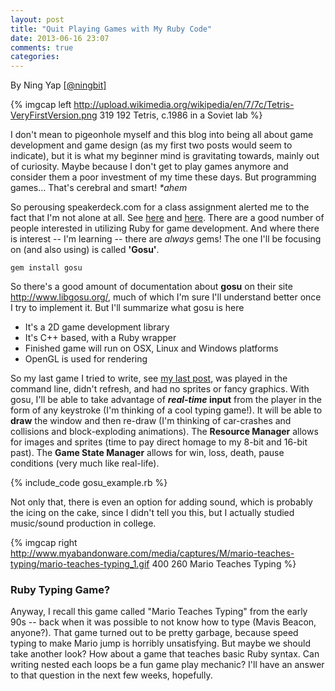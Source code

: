 ```yaml
---
layout: post
title: "Quit Playing Games with My Ruby Code"
date: 2013-06-16 23:07
comments: true
categories: 
---
```

By Ning Yap [[@ningbit]](http://www.twitter.com/ningbit)

{% imgcap left http://upload.wikimedia.org/wikipedia/en/7/7c/Tetris-VeryFirstVersion.png 319 192 Tetris, c.1986 in a Soviet lab %}

I don't mean to pigeonhole myself and this blog into being all about game development and game design (as my first two posts would seem to indicate), but it is what my beginner mind is gravitating towards, mainly out of curiosity. Maybe because I don't get to play games anymore and consider them a poor investment of my time these days. But programming games… That's cerebral and smart! _*ahem_

So perousing speakerdeck.com for a class assignment alerted me to the fact that I'm not alone at all. See [here](https://speakerdeck.com/sausheong/playing-with-ruby "Playing with Ruby") and [here](https://speakerdeck.com/cadwallion/game-development-and-ruby "Game Development and Ruby"). There are a good number of people interested in utilizing Ruby for game development. And where there is interest -- I'm learning -- there are *always* gems! The one I'll be focusing on (and also using) is called **'Gosu'**.

    gem install gosu

So there's a good amount of documentation about **gosu** on their site <http://www.libgosu.org/>, much of which I'm sure I'll understand better once I try to implement it. But I'll summarize what gosu is here

- It's a 2D game development library
- It's C++ based, with a Ruby wrapper
- Finished game will run on OSX, Linux and Windows platforms
- OpenGL is used for rendering

So my last game I tried to write, see [my last post](/blog/2013/06/12/8-bit-git-the-challenges-of-creating-a-git-based-game-part-one/), was played in the command line, didn't refresh, and had no sprites or fancy graphics. With gosu, I'll be able to take advantage of __*real-time* input__ from the player in the form of any keystroke (I'm thinking of a cool typing game!). It will be able to **draw** the window and then re-draw (I'm thinking of car-crashes and collisions and block-exploding animations). The **Resource Manager** allows for images and sprites (time to pay direct homage to my 8-bit and 16-bit past). The **Game State Manager** allows for win, loss, death, pause conditions (very much like real-life).

{% include_code gosu_example.rb %}

Not only that, there is even an option for adding sound, which is probably the icing on the cake, since I didn't tell you this, but I actually studied music/sound production in college.

{% imgcap right http://www.myabandonware.com/media/captures/M/mario-teaches-typing/mario-teaches-typing_1.gif 400 260 Mario Teaches Typing %}

### Ruby Typing Game?

Anyway, I recall this game called "Mario Teaches Typing" from the early 90s -- back when it was possible to not know how to type (Mavis Beacon, anyone?). That game turned out to be pretty garbage, because speed typing to make Mario jump is horribly unsatisfying. But maybe we should take another look? How about a game that teaches basic Ruby syntax. Can writing nested each loops be a fun game play mechanic? I'll have an answer to that question in the next few weeks, hopefully.

